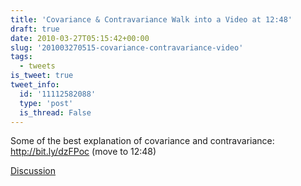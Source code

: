 ```yaml
---
title: 'Covariance & Contravariance Walk into a Video at 12:48'
draft: true
date: 2010-03-27T05:15:42+00:00
slug: '201003270515-covariance-contravariance-video'
tags:
  - tweets
is_tweet: true
tweet_info:
  id: '11112582088'
  type: 'post'
  is_thread: False
---
```




Some of the best explanation of covariance and contravariance: http://bit.ly/dzFPoc (move to 12:48)

[Discussion](https://x.com/sytelus/status/11112582088)
